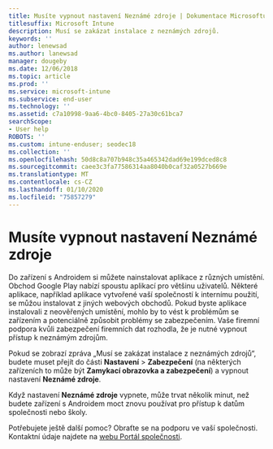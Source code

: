 ```yaml
---
title: Musíte vypnout nastavení Neznámé zdroje | Dokumentace Microsoftu
titlesuffix: Microsoft Intune
description: Musí se zakázat instalace z neznámých zdrojů.
keywords: ''
author: lenewsad
ms.author: lanewsad
manager: dougeby
ms.date: 12/06/2018
ms.topic: article
ms.prod: ''
ms.service: microsoft-intune
ms.subservice: end-user
ms.technology: ''
ms.assetid: c7a10998-9aa6-4bc0-8405-27a30c61bca7
searchScope:
- User help
ROBOTS: ''
ms.custom: intune-enduser; seodec18
ms.collection: ''
ms.openlocfilehash: 50d8c8a707b948c35a465342dad69e199dced8c8
ms.sourcegitcommit: caee3c3fa77586314aa8040b0caf32a0527b669e
ms.translationtype: MT
ms.contentlocale: cs-CZ
ms.lasthandoff: 01/10/2020
ms.locfileid: "75857279"
---
```

# <a name="you-need-to-turn-off-unknown-sources"></a>Musíte vypnout nastavení Neznámé zdroje

Do zařízení s Androidem si můžete nainstalovat aplikace z různých umístění. Obchod Google Play nabízí spoustu aplikací pro většinu uživatelů. Některé aplikace, například aplikace vytvořené vaší společností k internímu použití, se můžou instalovat z jiných webových obchodů. Pokud byste aplikace instalovali z neověřených umístění, mohlo by to vést k problémům se zařízením a potenciálně způsobit problémy se zabezpečením. Vaše firemní podpora kvůli zabezpečení firemních dat rozhodla, že je nutné vypnout přístup k neznámým zdrojům.

Pokud se zobrazí zpráva „Musí se zakázat instalace z neznámých zdrojů“, budete muset přejít do části **Nastavení** > **Zabezpečení** (na některých zařízeních to může být **Zamykací obrazovka a zabezpečení**) a vypnout nastavení **Neznámé zdroje**.

Když nastavení **Neznámé zdroje** vypnete, může trvat několik minut, než budete zařízení s Androidem moct znovu používat pro přístup k datům společnosti nebo školy.

Potřebujete ještě další pomoc? Obraťte se na podporu ve vaší společnosti. Kontaktní údaje najdete na [webu Portál společnosti](https://go.microsoft.com/fwlink/?linkid=2010980).
